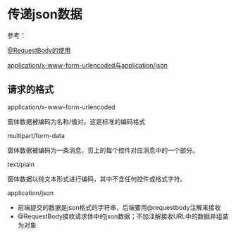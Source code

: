 # 传递json数据

参考：

[@RequestBody的使用](https://blog.csdn.net/justry_deng/article/details/80972817)

[application/x-www-form-urlencoded与application/json](https://blog.csdn.net/java_xxxx/article/details/81205315)

## 请求的格式

application/x-www-form-urlencoded

窗体数据被编码为名称/值对。这是标准的编码格式

multipart/form-data

窗体数据被编码为一条消息，页上的每个控件对应消息中的一个部分。

text/plain

窗体数据以纯文本形式进行编码，其中不含任何控件或格式字符。

application/json

- 前端提交的数据是json格式的字符串，后端要用@requestbody注解来接收
- @RequestBody接收请求体中的json数据；不加注解接收URL中的数据并组装为对象
